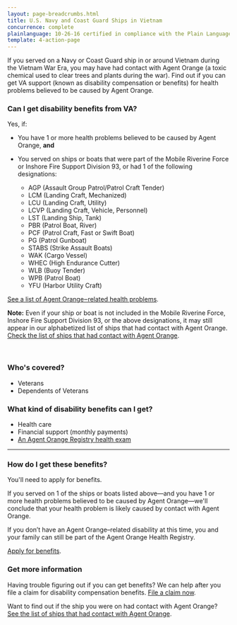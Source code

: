 ```yaml
---
layout: page-breadcrumbs.html
title: U.S. Navy and Coast Guard Ships in Vietnam
concurrence: complete
plainlanguage: 10-26-16 certified in compliance with the Plain Language Act
template: 4-action-page
---
```


If you served on a Navy or Coast Guard ship in or around Vietnam during the Vietnam War Era, you may have had contact with Agent Orange (a toxic chemical used to clear trees and plants during the war). Find out if you can get VA support (known as disability compensation or benefits) for health problems believed to be caused by Agent Orange. 

<div class="call-out" markdown="1">

### Can I get disability benefits from VA?

Yes, if:

- You have 1 or more health problems believed to be caused by Agent Orange, **and**
- You served on ships or boats that were part of the Mobile Riverine Force or Inshore Fire Support Division 93, or had 1 of the following designations:

  - AGP (Assault Group Patrol/Patrol Craft Tender)
  - LCM (Landing Craft, Mechanized)
  - LCU (Landing Craft, Utility)
  - LCVP (Landing Craft, Vehicle, Personnel)
  - LST (Landing Ship, Tank)
  - PBR (Patrol Boat, River)
  - PCF (Patrol Craft, Fast or Swift Boat)
  - PG (Patrol Gunboat)
  - STABS (Strike Assault Boats)
  - WAK (Cargo Vessel)
  - WHEC (High Endurance Cutter)
  - WLB (Buoy Tender)
  - WPB (Patrol Boat)
  - YFU (Harbor Utility Craft)

[See a list of Agent Orange‒related health problems](https://www.vets.gov/disability-benefits/conditions/exposure-to-hazardous-materials/agent-orange/diseases/).

**Note:** Even if your ship or boat is not included in the Mobile Riverine Force, Inshore Fire Support Division 93, or the above designations, it may still appear in our alphabetized list of ships that had contact with Agent Orange. [Check the list of ships that had contact with Agent Orange](http://www.publichealth.va.gov/exposures/agentorange/shiplist/list.asp).

<br>

### Who's covered?

- Veterans
- Dependents of Veterans

</div>

### What kind of disability benefits can I get?

- Health care
- Financial support (monthly payments)
- [An Agent Orange Registry health exam](/disability-benefits/conditions/exposure-to-hazardous-materials/agent-orange/registry-health-exam/)

-----

### How do I get these benefits?

You'll need to apply for benefits.

If you served on 1 of the ships or boats listed above—and you have 1 or more health problems believed to be caused by Agent Orange—we'll conclude that your health problem is likely caused by contact with Agent Orange.

If you don’t have an Agent Orange–related disability at this time, you and your family can still be part of the Agent Orange Health Registry.

[Apply for benefits](https://www.vets.gov/disability-benefits/apply-for-benefits/).

### Get more information

Having trouble figuring out if you can get benefits? We can help after you file a claim for disability compensation benefits. [File a claim now]( https://www.ebenefits.va.gov/ebenefits/about/feature?feature=disability-compensation).

Want to find out if the ship you were on had contact with Agent Orange? [See the list of ships that had contact with Agent Orange](http://www.publichealth.va.gov/exposures/agentorange/shiplist/#sthash.EuQ8JwEx.dpuf). 
